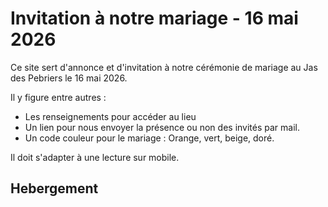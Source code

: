 # Invitation à notre mariage - 16 mai 2026

Ce site sert d'annonce et d'invitation à notre cérémonie de mariage au Jas des Pebriers le 16 mai 2026. 

Il y figure entre autres : 
* Les renseignements pour accéder au lieu
* Un lien pour nous envoyer la présence ou non des invités par mail. 
* Un code couleur pour le mariage : Orange, vert, beige, doré.


Il doit s'adapter à une lecture sur mobile. 

## Hebergement


